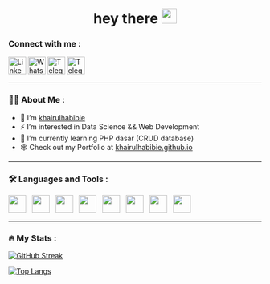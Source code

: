 <div align="center">
<h1>
  hey there
  <img src="https://media.giphy.com/media/hvRJCLFzcasrR4ia7z/giphy.gif" width="30px"/>  
</h1>
</div>

### Connect with me :

<p>
  <a href="https://www.linkedin.com/in/khairul-habibie-460833140/">
  <img alt="LinkedIn" src="https://img.shields.io/badge/linkedin%20-%23050f2c.svg?&style=for-the-badge&logo=linkedin&logoColor=blue"  height="35" width="auto"></a>
  <a href="https://wa.me/6282219660064">
  <img alt="Whatsapp" src="https://img.shields.io/badge/whatsapp%20-%23050f2c.svg?&style=for-the-badge&logo=whatsapp&logoColor=grenn"  height="35" width="auto"></a>  
  <a href="https://t.me/khairulhabibie" target="blank">
  <img alt="Telegram" src="https://img.shields.io/badge/telegram%20-%23050f2c.svg?&style=for-the-badge&logo=telegram&logoColor=blue"  height="35" width="auto"></a>  
  <a href="https://www.instagram.com/khairulhabibie01/">
  <img alt="Telegram" src="https://img.shields.io/badge/instagram%20-%23050f2c.svg?&style=for-the-badge&logo=instagram&logoColor=orange"  height="35" width="auto"></a>
</p>

---

### :man_technologist: About Me :
  
- 👋 I’m <a href="https://github.com/khairulhabibie">khairulhabibie</a>
- ⚡ I’m interested in Data Science && Web Development
- 🌱 I’m currently learning PHP dasar (CRUD database)
- 🕸️ Check out my Portfolio at [khairulhabibie.github.io](https://khairulhabibie.github.io/)

---

### :hammer_and_wrench: Languages and Tools :
 
  <a href="https://www.w3schools.com/css/default.asp" ><img src="https://img.shields.io/badge/css3%20-%23050f2c.svg?&style=for-the-badge&logo=css3&logoColor=blue"  height="35" width="auto"></a>  &nbsp;
  <a href="https://www.w3schools.com/html/default.asp" ><img src="https://img.shields.io/badge/bootstrap%20-%23050f2c.svg?&style=for-the-badge&logo=css3&logoColor=blue"  height="35" width="auto"></a>  &nbsp;
  <a href="https://www.w3schools.com/bootstrap5/index.php" ><img src="https://img.shields.io/badge/html5%20-%23050f2c.svg?&style=for-the-badge&logo=html5&logoColor=orange"  height="35" width="auto"></a>  &nbsp;
  <a href="https://www.w3schools.com/js/default.asp" ><img src="https://img.shields.io/badge/javascript%20-%23050f2c.svg?&style=for-the-badge&logo=javascript&logoColor=yellow"  height="35" width="auto"></a>  &nbsp;
  <a href="https://www.php.net/" ><img src="https://img.shields.io/badge/PHP%20-%23050f2c.svg?&style=for-the-badge&logo=php&logoColor=blue"  height="35" width="auto"></a>  &nbsp;
  <a href="https://www.w3schools.com/python/default.asp" ><img src="https://img.shields.io/badge/python%20-%23050f2c.svg?&style=for-the-badge&logo=python&logoColor=yellow"  height="35" width="auto"></a>  &nbsp;
  <a href="https://www.w3schools.com/sql/default.asp" ><img src="https://img.shields.io/badge/mysql%20-%23050f2c.svg?&style=for-the-badge&logo=mysql&logoColor=silver"  height="35" width="auto"></a>  &nbsp;
  <a href="https://training.github.com/downloads/id/github-git-cheat-sheet/" ><img src="https://img.shields.io/badge/git%20-%23050f2c.svg?&style=for-the-badge&logo=git&logoColor=rainbow"  height="35" width="auto"></a>  &nbsp;
  
---

### :fire: My Stats :

[![GitHub Streak](http://github-readme-streak-stats.herokuapp.com?user=khairulhabibie&theme=dark&background=000000)](https://git.io/streak-stats)

[![Top Langs](https://github-readme-stats.vercel.app/api/top-langs/?username=khairulhabibie&layout=compact&theme=vision-friendly-dark)](https://github.com/anuraghazra/github-readme-stats)
